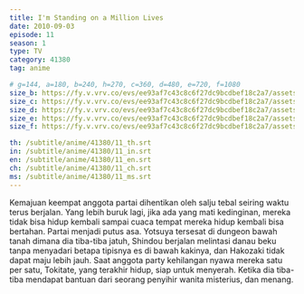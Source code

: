```yaml
---
title: I'm Standing on a Million Lives
date: 2010-09-03
episode: 11
season: 1
type: TV
category: 41380
tag: anime

# g=144, a=180, b=240, h=270, c=360, d=480, e=720, f=1080
size_b: https://fy.v.vrv.co/evs/ee93af7c43c8c6f27dc9bcdbef18c2a7/assets/6a1a0c247a7a4fd7243c27bae476e99e_3912837.mp4
size_c: https://fy.v.vrv.co/evs/ee93af7c43c8c6f27dc9bcdbef18c2a7/assets/6a1a0c247a7a4fd7243c27bae476e99e_3912836.mp4
size_d: https://fy.v.vrv.co/evs/ee93af7c43c8c6f27dc9bcdbef18c2a7/assets/6a1a0c247a7a4fd7243c27bae476e99e_3912838.mp4
size_e: https://fy.v.vrv.co/evs/ee93af7c43c8c6f27dc9bcdbef18c2a7/assets/6a1a0c247a7a4fd7243c27bae476e99e_3912839.mp4
size_f: https://fy.v.vrv.co/evs/ee93af7c43c8c6f27dc9bcdbef18c2a7/assets/6a1a0c247a7a4fd7243c27bae476e99e_3912840.mp4

th: /subtitle/anime/41380/11_th.srt
in: /subtitle/anime/41380/11_in.srt
en: /subtitle/anime/41380/11_en.srt
ch: /subtitle/anime/41380/11_ch.srt
ms: /subtitle/anime/41380/11_ms.srt
---
```

Kemajuan keempat anggota partai dihentikan oleh salju tebal seiring waktu terus berjalan. Yang lebih buruk lagi, jika ada yang mati kedinginan, mereka tidak bisa hidup kembali sampai cuaca tempat mereka hidup kembali bisa bertahan. Partai menjadi putus asa. Yotsuya tersesat di dungeon bawah tanah dimana dia tiba-tiba jatuh, Shindou berjalan melintasi danau beku tanpa menyadari betapa tipisnya es di bawah kakinya, dan Hakozaki tidak dapat maju lebih jauh. Saat anggota party kehilangan nyawa mereka satu per satu, Tokitate, yang terakhir hidup, siap untuk menyerah. Ketika dia tiba-tiba mendapat bantuan dari seorang penyihir wanita misterius, dan menang.
